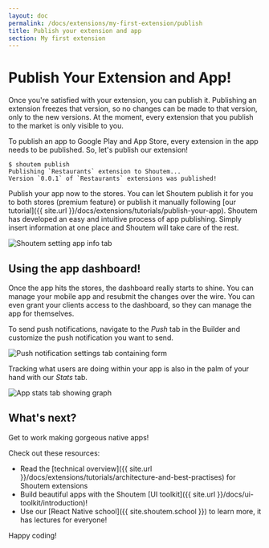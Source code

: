 ```yaml
---
layout: doc
permalink: /docs/extensions/my-first-extension/publish
title: Publish your extension and app
section: My first extension
---
```


# Publish Your Extension and App!

Once you're satisfied with your extension, you can publish it. Publishing an extension freezes that version, so no changes can be made to that version, only to the new versions. At the moment, every extension that you publish to the market is only visible to you.

To publish an app to Google Play and App Store, every extension in the app needs to be published. So, let's publish our extension!

```ShellSession
$ shoutem publish
Publishing `Restaurants` extension to Shoutem...
Version `0.0.1` of `Restaurants` extensions was published!
```

Publish your app now to the stores. You can let Shoutem publish it for you to both stores (premium feature) or publish it manually following [our tutorial]({{ site.url }}/docs/extensions/tutorials/publish-your-app). Shoutem has developed an easy and intuitive process of app publishing. Simply insert information at one place and Shoutem will take care of the rest.

<p class="image">
<img alt='Shoutem setting app info tab' src='{{ site.url }}/img/tutorials/setting-local-environment/settings.png'/>
</p>

## Using the app dashboard!

Once the app hits the stores, the dashboard really starts to shine. You can manage your mobile app and resubmit the changes over the wire. You can even grant your clients access to the dashboard, so they can manage the app for themselves.

To send push notifications, navigate to the _Push_ tab in the Builder and customize the push notification you want to send.

<p class="image">
<img alt='Push notification settings tab containing form' src='{{ site.url }}/img/my-first-extension/push-notification.png'/>
</p>

Tracking what users are doing within your app is also in the palm of your hand with our _Stats_ tab.

<p class="image">
<img alt='App stats tab showing graph' src='{{ site.url }}/img/my-first-extension/analytics.png'/>
</p>

## What's next?

Get to work making gorgeous native apps!

Check out these resources:
- Read the [technical overview]({{ site.url }}/docs/extensions/tutorials/architecture-and-best-practises) for Shoutem extensions
- Build beautiful apps with the Shoutem [UI toolkit]({{ site.url }}/docs/ui-toolkit/introduction)!
- Use our [React Native school]({{ site.shoutem.school }}) to learn more, it has lectures for everyone!

Happy coding!

